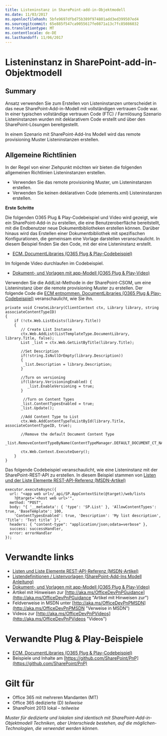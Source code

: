 ```yaml
---
title: Listeninstanz in SharePoint-add-in-Objektmodell
ms.date: 11/03/2017
ms.openlocfilehash: 5bfe9697dfbd75b389f974801add3ed399507ed4
ms.sourcegitcommit: 65e885f547ca9055617fe0871a13c7fc85086032
ms.translationtype: MT
ms.contentlocale: de-DE
ms.lasthandoff: 11/06/2017
---
```

<a name="list-instance-in-the-sharepoint-add-in-model"></a>Listeninstanz in SharePoint-add-in-Objektmodell
============================================

<a name="summary"></a>Summary
-------

Ansatz verwenden Sie zum Erstellen von Listeninstanzen unterscheidet in das neue SharePoint-Add-in-Modell mit vollständigen vertrauen Code war. In einer typischen vollständige vertrauen Code (FTC) / Farmlösung Szenario Listeninstanzen wurden mit deklarativem Code erstellt und über den SharePoint-Lösungen bereitgestellt. 

In einem Szenario mit SharePoint-Add-Ins Modell wird das remote provisioning Muster Listeninstanzen erstellen.

<a name="high-level-guidelines"></a>Allgemeine Richtlinien
---------------------

In der Regel von einer Ziehpunkt möchten wir bieten die folgenden allgemeinen Richtlinien Listeninstanzen erstellen.

- Verwenden Sie das remote provisioning Muster, um Listeninstanzen erstellen.
- Verwenden Sie keinen deklarativen Code (elements.xml) Listeninstanzen erstellen.

**Erste Schritte**

Die folgenden O365 Plug & Play-Codebeispiel und Video wird gezeigt, wie ein SharePoint-Add-in zu erstellen, die eine Benutzeroberfläche bereitstellt, mit die Endbenutzer neue Dokumentbibliotheken erstellen können. Darüber hinaus wird das Erstellen einer Dokumentbibliothek mit spezifischen Konfigurationen, die gemeinsam eine Vorlage darstellen veranschaulicht. In diesem Beispiel finden Sie den Code, mit der eine Listeninstanz erstellt.

- [ECM. DocumentLibraries (O365 Plug & Play-Codebeispiel)](https://github.com/SharePoint/PnP/tree/master/Samples/ECM.DocumentLibraries)

Im folgende Video durchlaufen im Codebeispiel.

- [Dokument- und Vorlagen mit app-Modell (O365 Plug & Play-Video)](http://channel9.msdn.com/blogs/OfficeDevPnP/Document-and-list-templates-with-app-model)

Verwenden Sie die AddList-Methode in der SharePoint-CSOM, um eine Listeninstanz über die remote provisioning Muster zu erstellen. Der folgende Code die [ECM entnommen. DocumentLibraries (O365 Plug & Play-Codebeispiel)](https://github.com/SharePoint/PnP/tree/master/Samples/ECM.DocumentLibraries) veranschaulicht, wie Sie ihn.

    private void CreateLibrary(ClientContext ctx, Library library, string associateContentTypeID) 
    {
        if (!ctx.Web.ListExists(library.Title))
        {
           // Create List Instance
           ctx.Web.AddList(ListTemplateType.DocumentLibrary, library.Title, false);
           List _list = ctx.Web.GetListByTitle(library.Title);
           
           //Set Description
           if(!string.IsNullOrEmpty(library.Description)) 
           {
            _list.Description = library.Description;
           }

           //Turn on versioning 
           if(library.VerisioningEnabled) {
              _list.EnableVersioning = true;
           }
           
            //Turn on Content Types
           _list.ContentTypesEnabled = true;
           _list.Update();

           //Add Content Type to List
           ctx.Web.AddContentTypeToListById(library.Title, associateContentTypeID, true);
    
           //Remove the default Document Content Type
           _list.RemoveContentTypeByName(ContentTypeManager.DEFAULT_DOCUMENT_CT_NAME);

           ctx.Web.Context.ExecuteQuery();
        }
    }

Das folgende Codebeispiel veranschaulicht, wie eine Listeninstanz mit der SharePoint-REST-API zu erstellen.  In diesem Beispiel stammen von [Listen und der Liste Elemente REST-API-Referenz (MSDN-Artikel)](https://msdn.microsoft.com/en-us/library/office/dn531433.aspx)

    executor.executeAsync({
      url: "<app web url>/_api/SP.AppContextSite(@target)/web/lists
        ?@target='<host web url>'",
      method: "POST",
      body: "{ '__metadata': { 'type': 'SP.List' }, 'AllowContentTypes': true, 'BaseTemplate': 100,
        'ContentTypesEnabled': true, 'Description': 'My list description', 'Title': 'Test title' }",
      headers: { "content-type": "application/json;odata=verbose" },
      success: successHandler,
      error: errorHandler
    });

<a name="related-links"></a>Verwandte links
=============
- [Listen und Liste Elemente REST-API-Referenz (MSDN-Artikel)](https://msdn.microsoft.com/en-us/library/office/dn531433.aspx)
- [Listendefinitionen / Listenvorlagen (SharePoint-Add-Ins Modell Anleitung)](list-definition-template-sharepoint-add-in.md)
- [Dokument- und Vorlagen mit app-Modell (O365 Plug & Play-Video)](http://channel9.msdn.com/blogs/OfficeDevPnP/Document-and-list-templates-with-app-model)
- Artikel mit Hinweisen zur [http://aka.ms/OfficeDevPnPGuidance](http://aka.ms/OfficeDevPnPGuidance "Artikel mit Hinweisen zur")
- Feldverweise in MSDN unter [http://aka.ms/OfficeDevPnPMSDN](http://aka.ms/OfficeDevPnPMSDN "Verweise in MSDN")
- Videos zur [http://aka.ms/OfficeDevPnPVideos](http://aka.ms/OfficeDevPnPVideos "Videos")

<a name="related-pnp-samples"></a>Verwandte Plug & Play-Beispiele
===================

- [ECM. DocumentLibraries (O365 Plug & Play-Codebeispiel)](https://github.com/SharePoint/PnP/tree/master/Samples/ECM.DocumentLibraries)
- Beispiele und Inhalte am [https://github.com/SharePoint/PnP](https://github.com/SharePoint/PnP)

<a name="applies-to"></a>Gilt für
==========
- Office 365 mit mehreren Mandanten (MT)
- Office 365 dedizierte (D) *teilweise*
- SharePoint 2013 lokal – *teilweise*

*Muster für dedizierte und lokalen sind identisch mit SharePoint-Add-in-Objektmodell Techniken, aber Unterschiede bestehen, auf die möglichen-Technologien, die verwendet werden können.*
